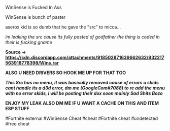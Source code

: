 WinSense is Fucked In Ass 

WinSense is bunch of paster 

aserox kid is so dumb that he gave the "src" to micca...

*im leaking the src cause its fully pasted of godfather the thing is coded in their is fucking gname*


**Source -> https://cdn.discordapp.com/attachments/918502871639662632/932217563918778398/Wins.rar** 

**ALSO U NEED DRIVERS SO HOOK ME UP FOR THAT TOO**

***This Src has no menu, it was basically removed cause of errors u skids cant handle its a d3d error, dm me (GoogleCom#7088) to re add the menu with no error skids, i will be posting their dox soon mainly Sad Shits Bozo***


**ENJOY MY LEAK ALSO DM ME IF U WANT A CACHE ON THIS AND ITEM ESP STUFF** 

#Fortnite external #WinSense Cheat #cheat #Fortnite cheat #undetected #free cheat

